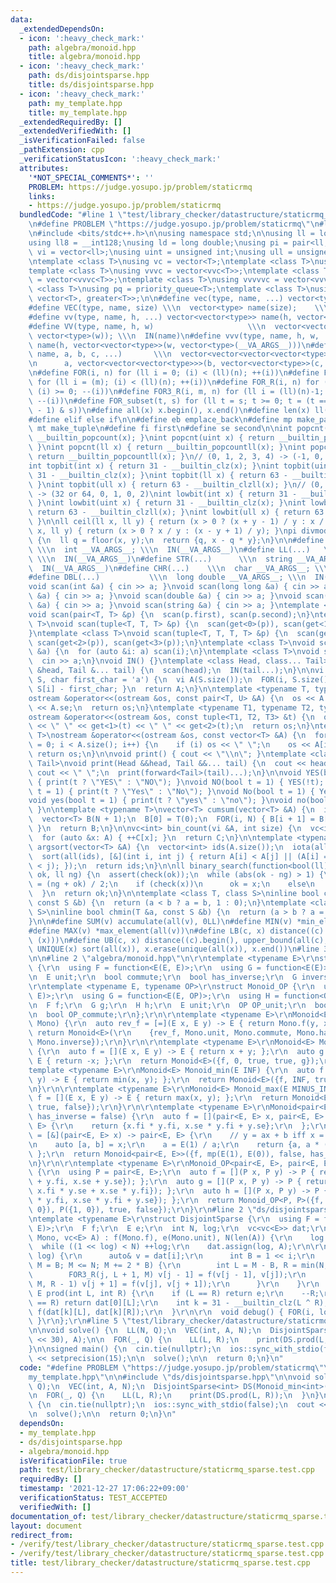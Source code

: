 ```yaml
---
data:
  _extendedDependsOn:
  - icon: ':heavy_check_mark:'
    path: algebra/monoid.hpp
    title: algebra/monoid.hpp
  - icon: ':heavy_check_mark:'
    path: ds/disjointsparse.hpp
    title: ds/disjointsparse.hpp
  - icon: ':heavy_check_mark:'
    path: my_template.hpp
    title: my_template.hpp
  _extendedRequiredBy: []
  _extendedVerifiedWith: []
  _isVerificationFailed: false
  _pathExtension: cpp
  _verificationStatusIcon: ':heavy_check_mark:'
  attributes:
    '*NOT_SPECIAL_COMMENTS*': ''
    PROBLEM: https://judge.yosupo.jp/problem/staticrmq
    links:
    - https://judge.yosupo.jp/problem/staticrmq
  bundledCode: "#line 1 \"test/library_checker/datastructure/staticrmq_sparse.test.cpp\"\
    \n#define PROBLEM \"https://judge.yosupo.jp/problem/staticrmq\"\n#line 2 \"my_template.hpp\"\
    \n#include <bits/stdc++.h>\n\nusing namespace std;\n\nusing ll = long long;\n\
    using ll8 = __int128;\nusing ld = long double;\nusing pi = pair<ll, ll>;\nusing\
    \ vi = vector<ll>;\nusing uint = unsigned int;\nusing ull = unsigned long long;\n\
    \ntemplate <class T>\nusing vc = vector<T>;\ntemplate <class T>\nusing vvc = vector<vc<T>>;\n\
    template <class T>\nusing vvvc = vector<vvc<T>>;\ntemplate <class T>\nusing vvvvc\
    \ = vector<vvvc<T>>;\ntemplate <class T>\nusing vvvvvc = vector<vvvvc<T>>;\ntemplate\
    \ <class T>\nusing pq = priority_queue<T>;\ntemplate <class T>\nusing pqg = priority_queue<T,\
    \ vector<T>, greater<T>>;\n\n#define vec(type, name, ...) vector<type> name(__VA_ARGS__)\n\
    #define VEC(type, name, size) \\\n  vector<type> name(size);    \\\n  IN(name)\n\
    #define vv(type, name, h, ...) vector<vector<type>> name(h, vector<type>(__VA_ARGS__))\n\
    #define VV(type, name, h, w)                     \\\n  vector<vector<type>> name(h,\
    \ vector<type>(w)); \\\n  IN(name)\n#define vvv(type, name, h, w, ...) \\\n  vector<vector<vector<type>>>\
    \ name(h, vector<vector<type>>(w, vector<type>(__VA_ARGS__)))\n#define vvvv(type,\
    \ name, a, b, c, ...)       \\\n  vector<vector<vector<vector<type>>>> name( \\\
    \n      a, vector<vector<vector<type>>>(b, vector<vector<type>>(c, vector<type>(__VA_ARGS__))))\n\
    \n#define FOR(i, n) for (ll i = 0; (i) < (ll)(n); ++(i))\n#define FOR3(i, m, n)\
    \ for (ll i = (m); (i) < (ll)(n); ++(i))\n#define FOR_R(i, n) for (ll i = (ll)(n)-1;\
    \ (i) >= 0; --(i))\n#define FOR3_R(i, m, n) for (ll i = (ll)(n)-1; (i) >= (ll)(m);\
    \ --(i))\n#define FOR_subset(t, s) for (ll t = s; t >= 0; t = (t == 0 ? -1 : (t\
    \ - 1) & s))\n#define all(x) x.begin(), x.end()\n#define len(x) ll(x.size())\n\
    #define elif else if\n\n#define eb emplace_back\n#define mp make_pair\n#define\
    \ mt make_tuple\n#define fi first\n#define se second\n\nint popcnt(int x) { return\
    \ __builtin_popcount(x); }\nint popcnt(uint x) { return __builtin_popcount(x);\
    \ }\nint popcnt(ll x) { return __builtin_popcountll(x); }\nint popcnt(ull x) {\
    \ return __builtin_popcountll(x); }\n// (0, 1, 2, 3, 4) -> (-1, 0, 1, 1, 2)\n\
    int topbit(int x) { return 31 - __builtin_clz(x); }\nint topbit(uint x) { return\
    \ 31 - __builtin_clz(x); }\nint topbit(ll x) { return 63 - __builtin_clzll(x);\
    \ }\nint topbit(ull x) { return 63 - __builtin_clzll(x); }\n// (0, 1, 2, 3, 4)\
    \ -> (32 or 64, 0, 1, 0, 2)\nint lowbit(int x) { return 31 - __builtin_clz(x);\
    \ }\nint lowbit(uint x) { return 31 - __builtin_clz(x); }\nint lowbit(ll x) {\
    \ return 63 - __builtin_clzll(x); }\nint lowbit(ull x) { return 63 - __builtin_clzll(x);\
    \ }\n\nll ceil(ll x, ll y) { return (x > 0 ? (x + y - 1) / y : x / y); }\nll floor(ll\
    \ x, ll y) { return (x > 0 ? x / y : (x - y + 1) / y); }\npi divmod(ll x, ll y)\
    \ {\n  ll q = floor(x, y);\n  return {q, x - q * y};\n}\n\n#define INT(...)  \
    \ \\\n  int __VA_ARGS__; \\\n  IN(__VA_ARGS__)\n#define LL(...)   \\\n  ll __VA_ARGS__;\
    \ \\\n  IN(__VA_ARGS__)\n#define STR(...)      \\\n  string __VA_ARGS__; \\\n\
    \  IN(__VA_ARGS__)\n#define CHR(...)    \\\n  char __VA_ARGS__; \\\n  IN(__VA_ARGS__)\n\
    #define DBL(...)           \\\n  long double __VA_ARGS__; \\\n  IN(__VA_ARGS__)\n\
    void scan(int &a) { cin >> a; }\nvoid scan(long long &a) { cin >> a; }\nvoid scan(char\
    \ &a) { cin >> a; }\nvoid scan(double &a) { cin >> a; }\nvoid scan(long double\
    \ &a) { cin >> a; }\nvoid scan(string &a) { cin >> a; }\ntemplate <class T>\n\
    void scan(pair<T, T> &p) {\n  scan(p.first), scan(p.second);\n}\ntemplate <class\
    \ T>\nvoid scan(tuple<T, T, T> &p) {\n  scan(get<0>(p)), scan(get<1>(p)), scan(get<2>(p));\n\
    }\ntemplate <class T>\nvoid scan(tuple<T, T, T, T> &p) {\n  scan(get<0>(p)), scan(get<1>(p)),\
    \ scan(get<2>(p)), scan(get<3>(p));\n}\ntemplate <class T>\nvoid scan(vector<T>\
    \ &a) {\n  for (auto &i: a) scan(i);\n}\ntemplate <class T>\nvoid scan(T &a) {\n\
    \  cin >> a;\n}\nvoid IN() {}\ntemplate <class Head, class... Tail>\nvoid IN(Head\
    \ &head, Tail &... tail) {\n  scan(head);\n  IN(tail...);\n}\n\nvi s_to_vi(string\
    \ S, char first_char = 'a') {\n  vi A(S.size());\n  FOR(i, S.size()) { A[i] =\
    \ S[i] - first_char; }\n  return A;\n}\n\ntemplate <typename T, typename U>\n\
    ostream &operator<<(ostream &os, const pair<T, U> &A) {\n  os << A.fi << \" \"\
    \ << A.se;\n  return os;\n}\ntemplate <typename T1, typename T2, typename T3>\n\
    ostream &operator<<(ostream &os, const tuple<T1, T2, T3> &t) {\n  os << get<0>(t)\
    \ << \" \" << get<1>(t) << \" \" << get<2>(t);\n  return os;\n}\ntemplate <typename\
    \ T>\nostream &operator<<(ostream &os, const vector<T> &A) {\n  for (size_t i\
    \ = 0; i < A.size(); i++) {\n    if (i) os << \" \";\n    os << A[i];\n  }\n \
    \ return os;\n}\n\nvoid print() { cout << \"\\n\"; }\ntemplate <class Head, class...\
    \ Tail>\nvoid print(Head &&head, Tail &&... tail) {\n  cout << head;\n  if (sizeof...(Tail))\
    \ cout << \" \";\n  print(forward<Tail>(tail)...);\n}\n\nvoid YES(bool t = 1)\
    \ { print(t ? \"YES\" : \"NO\"); }\nvoid NO(bool t = 1) { YES(!t); }\nvoid Yes(bool\
    \ t = 1) { print(t ? \"Yes\" : \"No\"); }\nvoid No(bool t = 1) { Yes(!t); }\n\
    void yes(bool t = 1) { print(t ? \"yes\" : \"no\"); }\nvoid no(bool t = 1) { yes(!t);\
    \ }\n\ntemplate <typename T>\nvector<T> cumsum(vector<T> &A) {\n  int N = A.size();\n\
    \  vector<T> B(N + 1);\n  B[0] = T(0);\n  FOR(i, N) { B[i + 1] = B[i] + A[i];\
    \ }\n  return B;\n}\n\nvc<int> bin_count(vi &A, int size) {\n  vc<int> C(size);\n\
    \  for (auto &x: A) { ++C[x]; }\n  return C;\n}\n\ntemplate <typename T>\nvector<int>\
    \ argsort(vector<T> &A) {\n  vector<int> ids(A.size());\n  iota(all(ids), 0);\n\
    \  sort(all(ids), [&](int i, int j) { return A[i] < A[j] || (A[i] == A[j] && i\
    \ < j); });\n  return ids;\n}\n\nll binary_search(function<bool(ll)> check, ll\
    \ ok, ll ng) {\n  assert(check(ok));\n  while (abs(ok - ng) > 1) {\n    auto x\
    \ = (ng + ok) / 2;\n    if (check(x))\n      ok = x;\n    else\n      ng = x;\n\
    \  }\n  return ok;\n}\n\ntemplate <class T, class S>\ninline bool chmax(T &a,\
    \ const S &b) {\n  return (a < b ? a = b, 1 : 0);\n}\ntemplate <class T, class\
    \ S>\ninline bool chmin(T &a, const S &b) {\n  return (a > b ? a = b, 1 : 0);\n\
    }\n\n#define SUM(v) accumulate(all(v), 0LL)\n#define MIN(v) *min_element(all(v))\n\
    #define MAX(v) *max_element(all(v))\n#define LB(c, x) distance((c).begin(), lower_bound(all(c),\
    \ (x)))\n#define UB(c, x) distance((c).begin(), upper_bound(all(c), (x)))\n#define\
    \ UNIQUE(x) sort(all(x)), x.erase(unique(all(x)), x.end())\n#line 3 \"test/library_checker/datastructure/staticrmq_sparse.test.cpp\"\
    \n\n#line 2 \"algebra/monoid.hpp\"\n\r\ntemplate <typename E>\r\nstruct Monoid\
    \ {\r\n  using F = function<E(E, E)>;\r\n  using G = function<E(E)>;\r\n  F f;\r\
    \n  E unit;\r\n  bool commute;\r\n  bool has_inverse;\r\n  G inverse;\r\n};\r\n\
    \r\ntemplate <typename E, typename OP>\r\nstruct Monoid_OP {\r\n  using F = function<E(E,\
    \ E)>;\r\n  using G = function<E(E, OP)>;\r\n  using H = function<OP(OP, OP)>;\r\
    \n  F f;\r\n  G g;\r\n  H h;\r\n  E unit;\r\n  OP OP_unit;\r\n  bool commute;\r\
    \n  bool OP_commute;\r\n};\r\n\r\ntemplate <typename E>\r\nMonoid<E> Monoid_reverse(Monoid<E>\
    \ Mono) {\r\n  auto rev_f = [=](E x, E y) -> E { return Mono.f(y, x); };\r\n \
    \ return Monoid<E>(\r\n    {rev_f, Mono.unit, Mono.commute, Mono.has_inverse,\
    \ Mono.inverse});\r\n}\r\n\r\ntemplate <typename E>\r\nMonoid<E> Monoid_add()\
    \ {\r\n  auto f = [](E x, E y) -> E { return x + y; };\r\n  auto g = [](E x) ->\
    \ E { return -x; };\r\n  return Monoid<E>({f, 0, true, true, g});\r\n}\r\n\r\n\
    template <typename E>\r\nMonoid<E> Monoid_min(E INF) {\r\n  auto f = [](E x, E\
    \ y) -> E { return min(x, y); };\r\n  return Monoid<E>({f, INF, true, false});\r\
    \n}\r\n\r\ntemplate <typename E>\r\nMonoid<E> Monoid_max(E MINUS_INF) {\r\n  auto\
    \ f = [](E x, E y) -> E { return max(x, y); };\r\n  return Monoid<E>({f, MINUS_INF,\
    \ true, false});\r\n}\r\n\r\ntemplate <typename E>\r\nMonoid<pair<E, E>> Monoid_affine(bool\
    \ has_inverse = false) {\r\n  auto f = [](pair<E, E> x, pair<E, E> y) -> pair<E,\
    \ E> {\r\n    return {x.fi * y.fi, x.se * y.fi + y.se};\r\n  };\r\n  auto inv\
    \ = [&](pair<E, E> x) -> pair<E, E> {\r\n    // y = ax + b iff x = (1/a) y - (b/a)\r\
    \n    auto [a, b] = x;\r\n    a = E(1) / a;\r\n    return {a, a * (-b)};\r\n \
    \ };\r\n  return Monoid<pair<E, E>>({f, mp(E(1), E(0)), false, has_inverse, inv});\r\
    \n}\r\n\r\ntemplate <typename E>\r\nMonoid_OP<pair<E, E>, pair<E, E>> Monoid_cnt_sum_affine()\
    \ {\r\n  using P = pair<E, E>;\r\n  auto f = [](P x, P y) -> P { return P({x.fi\
    \ + y.fi, x.se + y.se}); };\r\n  auto g = [](P x, P y) -> P { return P({x.fi,\
    \ x.fi * y.se + x.se * y.fi}); };\r\n  auto h = [](P x, P y) -> P { return P({x.fi\
    \ * y.fi, x.se * y.fi + y.se}); };\r\n  return Monoid_OP<P, P>({f, g, h, P({0,\
    \ 0}), P({1, 0}), true, false});\r\n}\r\n#line 2 \"ds/disjointsparse.hpp\"\n\r\
    \ntemplate <typename E>\r\nstruct DisjointSparse {\r\n  using F = function<E(E,\
    \ E)>;\r\n  F f;\r\n  E e;\r\n  int N, log;\r\n  vc<vc<E>> dat;\r\n\r\n  DisjointSparse(Monoid<E>\
    \ Mono, vc<E> A) : f(Mono.f), e(Mono.unit), N(len(A)) {\r\n    log = 1;\r\n  \
    \  while ((1 << log) < N) ++log;\r\n    dat.assign(log, A);\r\n\r\n    FOR(i,\
    \ log) {\r\n      auto& v = dat[i];\r\n      int B = 1 << i;\r\n      for (int\
    \ M = B; M <= N; M += 2 * B) {\r\n        int L = M - B, R = min(N, M + B);\r\n\
    \        FOR3_R(j, L + 1, M) v[j - 1] = f(v[j - 1], v[j]);\r\n        FOR3(j,\
    \ M, R - 1) v[j + 1] = f(v[j], v[j + 1]);\r\n      }\r\n    }\r\n  }\r\n\r\n \
    \ E prod(int L, int R) {\r\n    if (L == R) return e;\r\n    --R;\r\n    if (L\
    \ == R) return dat[0][L];\r\n    int k = 31 - __builtin_clz(L ^ R);\r\n    return\
    \ f(dat[k][L], dat[k][R]);\r\n  }\r\n\r\n  void debug() { FOR(i, log) print(dat[i]);\
    \ }\r\n};\r\n#line 5 \"test/library_checker/datastructure/staticrmq_sparse.test.cpp\"\
    \n\nvoid solve() {\n  LL(N, Q);\n  VEC(int, A, N);\n  DisjointSparse<int> DS(Monoid_min<int>(1\
    \ << 30), A);\n\n  FOR(_, Q) {\n    LL(L, R);\n    print(DS.prod(L, R));\n  }\n\
    }\n\nsigned main() {\n  cin.tie(nullptr);\n  ios::sync_with_stdio(false);\n  cout\
    \ << setprecision(15);\n\n  solve();\n\n  return 0;\n}\n"
  code: "#define PROBLEM \"https://judge.yosupo.jp/problem/staticrmq\"\n#include \"\
    my_template.hpp\"\n\n#include \"ds/disjointsparse.hpp\"\n\nvoid solve() {\n  LL(N,\
    \ Q);\n  VEC(int, A, N);\n  DisjointSparse<int> DS(Monoid_min<int>(1 << 30), A);\n\
    \n  FOR(_, Q) {\n    LL(L, R);\n    print(DS.prod(L, R));\n  }\n}\n\nsigned main()\
    \ {\n  cin.tie(nullptr);\n  ios::sync_with_stdio(false);\n  cout << setprecision(15);\n\
    \n  solve();\n\n  return 0;\n}\n"
  dependsOn:
  - my_template.hpp
  - ds/disjointsparse.hpp
  - algebra/monoid.hpp
  isVerificationFile: true
  path: test/library_checker/datastructure/staticrmq_sparse.test.cpp
  requiredBy: []
  timestamp: '2021-12-27 17:06:22+09:00'
  verificationStatus: TEST_ACCEPTED
  verifiedWith: []
documentation_of: test/library_checker/datastructure/staticrmq_sparse.test.cpp
layout: document
redirect_from:
- /verify/test/library_checker/datastructure/staticrmq_sparse.test.cpp
- /verify/test/library_checker/datastructure/staticrmq_sparse.test.cpp.html
title: test/library_checker/datastructure/staticrmq_sparse.test.cpp
---
```


